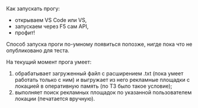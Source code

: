 Как запускать прогу:
- открываем VS Code или VS,
- запускаем через F5 сам API,
- профит!

Способ запуска проги по-умному появиться попозже, нигде пока что не опубликовано для теста.

На текущий момент прога умеет:
1) обрабатывает загруженный файл с расширением .txt (пока умеет работать только с ним) и выгружает из него рекламные площадки с локацией в оперативную память (по ТЗ было такое условие);
2) выполняет поиск рекламных площадок по указанной пользователем локации (печатается вручную).

